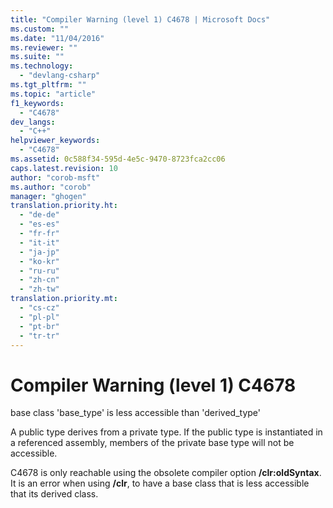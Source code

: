 ```yaml
---
title: "Compiler Warning (level 1) C4678 | Microsoft Docs"
ms.custom: ""
ms.date: "11/04/2016"
ms.reviewer: ""
ms.suite: ""
ms.technology: 
  - "devlang-csharp"
ms.tgt_pltfrm: ""
ms.topic: "article"
f1_keywords: 
  - "C4678"
dev_langs: 
  - "C++"
helpviewer_keywords: 
  - "C4678"
ms.assetid: 0c588f34-595d-4e5c-9470-8723fca2cc06
caps.latest.revision: 10
author: "corob-msft"
ms.author: "corob"
manager: "ghogen"
translation.priority.ht: 
  - "de-de"
  - "es-es"
  - "fr-fr"
  - "it-it"
  - "ja-jp"
  - "ko-kr"
  - "ru-ru"
  - "zh-cn"
  - "zh-tw"
translation.priority.mt: 
  - "cs-cz"
  - "pl-pl"
  - "pt-br"
  - "tr-tr"
---
```

# Compiler Warning (level 1) C4678
base class 'base_type' is less accessible than 'derived_type'  
  
A public type derives from a private type. If the public type is instantiated in a referenced assembly, members of the private base type will not be accessible.  
  
C4678 is only reachable using the obsolete compiler option **/clr:oldSyntax**. It is an error when using **/clr**, to have a base class that is less accessible that its derived class.  

